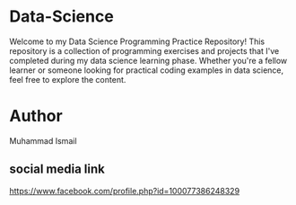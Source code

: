 # Data-Science
Welcome to my Data Science Programming Practice Repository! This repository is a collection of programming exercises and projects that I've completed during my data science learning phase. Whether you're a fellow learner or someone looking for practical coding examples in data science, feel free to explore the content.

# Author
Muhammad Ismail
## social media link
https://www.facebook.com/profile.php?id=100077386248329
